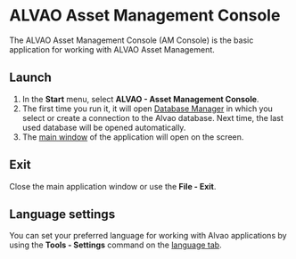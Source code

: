 # ALVAO Asset Management Console
     
The ALVAO Asset Management Console (AM Console) is the basic application for working with ALVAO Asset Management.
     
## Launch
     
1. In the **Start** menu, select **ALVAO - Asset Management Console**.
2. The first time you run it, it will open [Database Manager](../list-of-windows/alvao-asset-management-console/file/db-manager) in which you select or create a connection to the Alvao database. Next time, the last used database will be opened automatically.
3. The [main window](../list-of-windows/alvao-asset-management-console) of the application will open on the screen.

## Exit
     
Close the main application window or use the **File - Exit**.
     
## Language settings
     
You can set your preferred language for working with Alvao applications by using the **Tools - Settings** command on the [language tab](../list-of-windows/alvao-asset-management-console/tools/settings/language).
